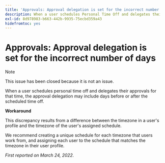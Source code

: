 ```yaml
---
title: 'Approvals: Approval delegation is set for the incorrect number of days'
description: When a user schedules Personal Time Off and delegates their approvals for that time, the approval delegation may include days before or after the scheduled time off.
exl-id: 8d978983-b663-442b-9935-75ecbd359a43
hidefromtoc: yes
---
```

# Approvals: Approval delegation is set for the incorrect number of days

>[!NOTE]
>
>This issue has been closed because it is not an issue.

When a user schedules personal time off and delegates their approvals for that time, the approval delegation may include days before or after the scheduled time off.

**Workaround**

This discrepancy results from a difference between the timezone in a user's profile and the timezone of the user's assigned schedule.

We recommend creating a unique schedule for each timezone that users work from, and assigning each user to the schedule that matches the timezone in their user profile.

_First reported on March 24, 2022._
